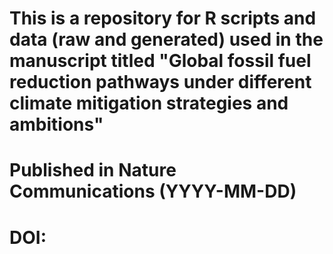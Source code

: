 # This is a repository for R scripts and data (raw and generated) used in the manuscript titled "Global fossil fuel reduction pathways under different climate mitigation strategies and ambitions"
# Published in Nature Communications (YYYY-MM-DD)
# DOI: 

